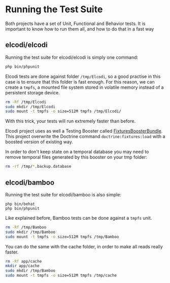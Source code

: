 Running the Test Suite
======================

Both projects have a set of Unit, Functional and Behavior tests. It is important
to know how to run them all, and how to do that in a fast way

## elcodi/elcodi

Running the test suite for elcodi/elcodi is simply one command:

``` bash
php bin/phpunit
```

Elcodi tests are done against folder `/tmp/Elcodi`, so a good practise in this
case is to ensure that this folder is fast enough. For this reason, we can
create a `tmpfs`, a mounted file system stored in volatile memory instead of a 
persistent storage device.

``` bash
rm -Rf /tmp/Elcodi
sudo mkdir /tmp/Elcodi
sudo mount -t tmpfs -o size=512M tmpfs /tmp/Elcodi/
```

With this trick, your tests will run extremely faster than before.

Elcodi project uses as well a Testing Booster called
[FixturesBoosterBundle](https://github.com/elcodi/FixturesBoosterBundle). This
project overwrite the Doctrine command `doctrine:fixtures:load` with a boosted
version of existing way.

In order to don't keep state on a temporal database you may need to remove 
temporal files generated by this booster on your tmp folder:

``` bash
rm -rf /tmp/*.backup.database
```

## elcodi/bamboo

Running the test suite for elcodi/bamboo is also simple:

```
php bin/behat
php bin/phpunit
```

Like explained before, Bamboo tests can be done against a `tmpfs` unit.

``` bash
rm -Rf /tmp/Bamboo
sudo mkdir /tmp/Bamboo
sudo mount -t tmpfs -o size=512M tmpfs /tmp/Bamboo
```

You can do the same with the cache folder, in order to make all reads really 
faster.

``` bash
rm -Rf app/cache
mkdir app/cache
sudo mkdir /tmp/Bamboo
sudo mount -t tmpfs -o size=512M tmpfs /tmp/cache
```